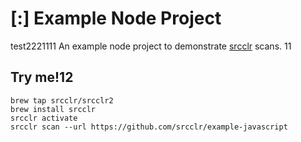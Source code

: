 # [:] Example Node Project
test2221111
An example node project to demonstrate [srcclr](https://www.srcclr.com) scans.
11
## Try me!12

```
brew tap srcclr/srcclr2
brew install srcclr
srcclr activate
srcclr scan --url https://github.com/srcclr/example-javascript
```
